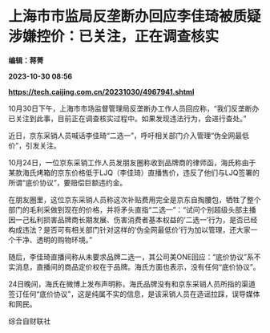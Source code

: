 # 上海市市监局反垄断办回应李佳琦被质疑涉嫌控价：已关注，正在调查核实
**编辑：蒋菁**

**2023-10-30 08:56**

**https://tech.caijing.com.cn/20231030/4967941.shtml**

10月30日下午，上海市市场监督管理局反垄断办工作人员回应称，“我们反垄断办已关注到此事，目前正在调查核实过程中。如果发现违法行为，会进行查处。”

近日，京东采销人员喊话李佳琦“二选一”，呼吁相关部门介入管理“伪全网最低价”，引发关注。

10月24日，一位京东采销工作人员发朋友圈称收到品牌商的律师函，海氏称由于某款海氏烤箱的京东价格低于LJQ（李佳琦）直播售价，违反了他们与LJQ签署的所谓“底价协议”，要赔偿巨额违约金。

在朋友圈里，这位京东采销人员称这次补贴费用完全是京东自掏腰包，牺牲了整个部门的毛利采做到现在的价格，并将矛头直指“二选一”：“试问个别超级头部主播因一己私利损害品牌商长期发展、伤害消费者基本权益的‘二选一’行为，是否已经构成违法？是否可有相关部门针对这样的‘伪全网最低价’行为加以管理，还大家一个干净、透明的购物环境。”

随后，李佳琦直播间称从未要求品牌二选一，其公司美ONE回应：“底价协议”系不实消息，直播间的商品定价权在于品牌。海氏方面也表示，没有任何“底价协议”。

24日晚间，海氏在微博上发布声明称，海氏品牌没有和京东采销人员所指的渠道签订任何“底价协议”，这是纯属不实的信息，是该采销人员在造谣拉踩，误导媒体和网民。

综合自财联社